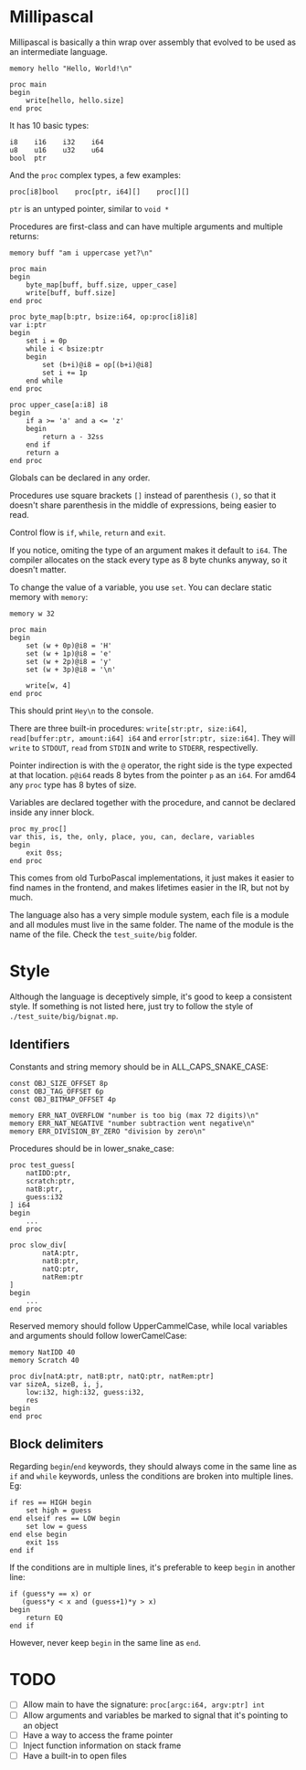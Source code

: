 # Millipascal

Millipascal is basically a thin wrap over assembly that evolved to
be used as an intermediate language.

```
memory hello "Hello, World!\n"

proc main
begin
	write[hello, hello.size]
end proc
```

It has 10 basic types:

```
i8    i16    i32    i64
u8    u16    u32    u64
bool  ptr
```

And the `proc` complex types, a few examples:

```
proc[i8]bool    proc[ptr, i64][]    proc[][]
```

`ptr` is an untyped pointer, similar to `void *`

Procedures are first-class and can have multiple arguments and multiple returns:

```
memory buff "am i uppercase yet?\n"

proc main
begin
	byte_map[buff, buff.size, upper_case]
	write[buff, buff.size]
end proc

proc byte_map[b:ptr, bsize:i64, op:proc[i8]i8]
var i:ptr
begin
	set i = 0p
	while i < bsize:ptr
	begin
		set (b+i)@i8 = op[(b+i)@i8]
		set i += 1p
	end while
end proc

proc upper_case[a:i8] i8
begin
	if a >= 'a' and a <= 'z'
	begin
		return a - 32ss
	end if
	return a
end proc
```

Globals can be declared in any order.

Procedures use square brackets `[]` instead of parenthesis `()`, so that
it doesn't share parenthesis in the middle of expressions, being easier to read.

Control flow is `if`, `while`, `return` and `exit`.

If you notice, omiting the type of an argument makes it default to `i64`.
The compiler allocates on the stack every type as 8 byte chunks
anyway, so it doesn't matter.

To change the value of a variable, you use `set`.
You can declare static memory with `memory`:

```
memory w 32

proc main
begin
	set (w + 0p)@i8 = 'H'
	set (w + 1p)@i8 = 'e'
	set (w + 2p)@i8 = 'y'
	set (w + 3p)@i8 = '\n'

	write[w, 4]
end proc
```

This should print `Hey\n` to the console.

There are three built-in procedures:
`write[str:ptr, size:i64]`, `read[buffer:ptr, amount:i64] i64` and
`error[str:ptr, size:i64]`.
They will `write` to `STDOUT`, `read` from `STDIN` and
write to `STDERR`, respectivelly.

Pointer indirection is with the `@` operator, the right side is the type
expected at that location. `p@i64` reads 8 bytes from the pointer `p` as an
`i64`. For amd64 any `proc` type has 8 bytes of size.

Variables are declared together with the procedure, and cannot be
declared inside any inner block.

```
proc my_proc[]
var this, is, the, only, place, you, can, declare, variables
begin
	exit 0ss;
end proc
```

This comes from old TurboPascal implementations, it just makes it easier
to find names in the frontend, and makes lifetimes easier in the IR,
but not by much.

The language also has a very simple module system, each file is a module
and all modules must live in the same folder. The name of the module is the
name of the file. Check the `test_suite/big` folder.

# Style

Although the language is deceptively simple, it's good to keep a 
consistent style. If something is not listed here, just try to follow
the style of `./test_suite/big/bignat.mp`.

## Identifiers

Constants and string memory should be in ALL_CAPS_SNAKE_CASE:

```
const OBJ_SIZE_OFFSET 8p
const OBJ_TAG_OFFSET 6p
const OBJ_BITMAP_OFFSET 4p

memory ERR_NAT_OVERFLOW "number is too big (max 72 digits)\n"
memory ERR_NAT_NEGATIVE "number subtraction went negative\n"
memory ERR_DIVISION_BY_ZERO "division by zero\n"
```

Procedures should be in lower_snake_case:

```
proc test_guess[
    natIDD:ptr,
    scratch:ptr,
    natB:ptr,
    guess:i32
] i64
begin
	...
end proc

proc slow_div[
		natA:ptr,
		natB:ptr,
		natQ:ptr,
		natRem:ptr
]
begin
	...
end proc
```

Reserved memory should follow UpperCammelCase,
while local variables and arguments should follow lowerCamelCase:

```
memory NatIDD 40
memory Scratch 40

proc div[natA:ptr, natB:ptr, natQ:ptr, natRem:ptr]
var sizeA, sizeB, i, j,
    low:i32, high:i32, guess:i32,
    res
begin
end proc
```

## Block delimiters

Regarding `begin`/`end` keywords, they should
always come in the same line as `if` and `while` keywords, unless
the conditions are broken into multiple lines. Eg:

```
if res == HIGH begin
    set high = guess
end elseif res == LOW begin
    set low = guess
end else begin 
    exit 1ss
end if
```

If the conditions are in multiple lines, it's preferable to
keep `begin` in another line:

```
if (guess*y == x) or
   (guess*y < x and (guess+1)*y > x)
begin
    return EQ
end if
```

However, never keep `begin` in the same line as `end`.

# TODO

 - [ ] Allow main to have the signature: `proc[argc:i64, argv:ptr] int`
 - [ ] Allow arguments and variables be marked to signal that it's pointing to an object
 - [ ] Have a way to access the frame pointer
 - [ ] Inject function information on stack frame
 - [ ] Have a built-in to open files
